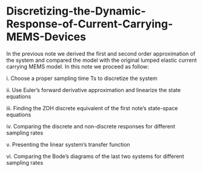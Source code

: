 # Discretizing-the-Dynamic-Response-of-Current-Carrying-MEMS-Devices
In the previous note we derived the first and
second order approximation of the system and
compared the model with the original lumped
elastic current carrying MEMS model.
In this note we proceed as follow:

i. Choose a proper sampling time Ts to
discretize the system

ii. Use Euler’s forward derivative
approximation and linearize the state
equations

iii. Finding the ZOH discrete equivalent of
the first note’s state-space equations

iv. Comparing the discrete and non-discrete
responses for different sampling rates

v. Presenting the linear system’s transfer
function

vi. Comparing the Bode’s diagrams of the
last two systems for different sampling
rates
